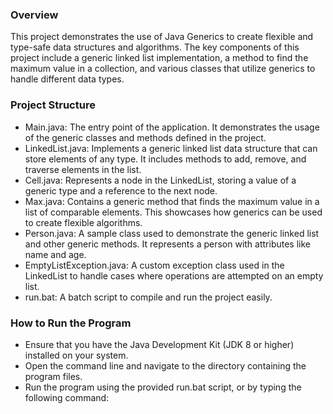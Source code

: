 ### Overview
This project demonstrates the use of Java Generics to create flexible and type-safe data structures and algorithms. 
The key components of this project include a generic linked list implementation, a method to find the maximum value in a collection, and various classes that utilize generics to handle different data types.

### Project Structure
* Main.java: The entry point of the application. It demonstrates the usage of the generic classes and methods defined in the project.
* LinkedList.java: Implements a generic linked list data structure that can store elements of any type. It includes methods to add, remove, and traverse elements in the list.
* Cell.java: Represents a node in the LinkedList, storing a value of a generic type and a reference to the next node.
* Max.java: Contains a generic method that finds the maximum value in a list of comparable elements. This showcases how generics can be used to create flexible algorithms.
* Person.java: A sample class used to demonstrate the generic linked list and other generic methods. It represents a person with attributes like name and age.
* EmptyListException.java: A custom exception class used in the LinkedList to handle cases where operations are attempted on an empty list.
* run.bat: A batch script to compile and run the project easily.

### How to Run the Program
* Ensure that you have the Java Development Kit (JDK 8 or higher) installed on your system.
* Open the command line and navigate to the directory containing the program files.
* Run the program using the provided run.bat script, or by typing the following command:
